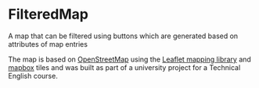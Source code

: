 # FilteredMap
A map that can be filtered using buttons which are generated based on attributes of map entries

The map is based on [OpenStreetMap](https://www.openstreetmap.org/) using the [Leaflet mapping library](https://leafletjs.com/) and [mapbox](https://www.mapbox.com/) tiles and was built as part of a university project for a Technical English course.
